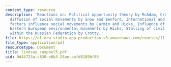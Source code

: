 ```yaml
---
content_type: resource
description: 'Reactions on: Political opportunity theory by McAdam, Cross-national
  diffusion of social movements by Snow and Benford, International and transnational
  factors influence social movements by Carmin and Hicks, Influence of the EU on domestic
  Eastern European environmental movements by Hicks, Stalling of civil society development
  within the Russian Federation by Crotty.'
file: https://ol-ocw-studio-app-production.s3.amazonaws.com/courses/11-363-civil-society-and-the-environment-spring-2005/0d44723ac830e6b328aeaafd8189bf89_lindsay_campbel5.pdf
file_type: application/pdf
resourcetype: Document
title: lindsay_campbel5.pdf
uid: 0d44723a-c830-e6b3-28ae-aafd8189bf89
---
```

